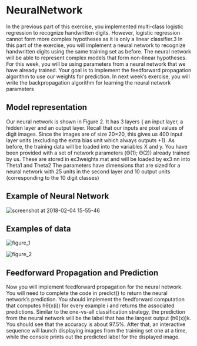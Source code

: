 # NeuralNetwork

In the previous part of this exercise, you implemented multi-class logistic regression to recognize handwritten digits. However, logistic regression cannot
form more complex hypotheses as it is only a linear classifier.3
In this part of the exercise, you will implement a neural network to recognize handwritten digits using the same training set as before. The neural
network will be able to represent complex models that form non-linear hypotheses. For this week, you will be using parameters from a neural network
that we have already trained. Your goal is to implement the feedforward
propagation algorithm to use our weights for prediction. In next week’s exercise, you will write the backpropagation algorithm for learning the neural
network parameters

## Model representation

Our neural network is shown in Figure 2. It has 3 layers { an input layer, a
hidden layer and an output layer. Recall that our inputs are pixel values of
digit images. Since the images are of size 20×20, this gives us 400 input layer
units (excluding the extra bias unit which always outputs +1). As before,
the training data will be loaded into the variables X and y.
You have been provided with a set of network parameters (Θ(1); Θ(2))
already trained by us. These are stored in ex3weights.mat and will be
loaded by ex3 nn into Theta1 and Theta2 The parameters have dimensions
that are sized for a neural network with 25 units in the second layer and 10
output units (corresponding to the 10 digit classes)

## Example of Neural Network

![screenshot at 2018-02-04 15-55-46](https://user-images.githubusercontent.com/30857998/35779438-e8834ffa-09c4-11e8-8a59-bae23e35ad48.png)

## Examples of data
![figure_1](https://user-images.githubusercontent.com/30857998/35779525-3d3c985c-09c6-11e8-833a-42276a1b020c.png)

![figure_2](https://user-images.githubusercontent.com/30857998/35779526-3d601a5c-09c6-11e8-8f7a-3d694f3cd96f.png)

## Feedforward Propagation and Prediction

Now you will implement feedforward propagation for the neural network. You
will need to complete the code in predict() to return the neural network’s
prediction.
You should implement the feedforward computation that computes hθ(x(i))
for every example i and returns the associated predictions. Similar to the
one-vs-all classification strategy, the prediction from the neural network will
be the label that has the largest output (hθ(x))k.
You should see that the accuracy is about 97.5%. After that, an interactive sequence will launch displaying images from the training set one at a time, while the console prints
out the predicted label for the displayed image. 

